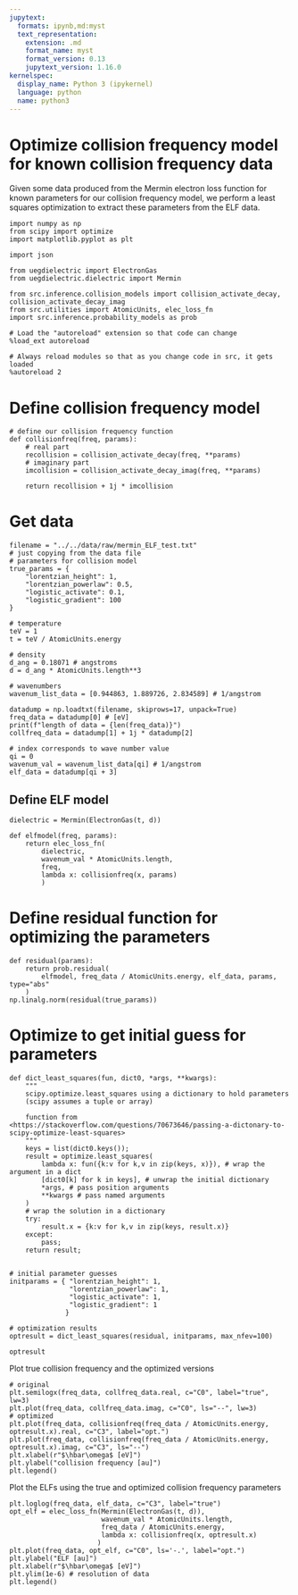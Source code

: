 ```yaml
---
jupytext:
  formats: ipynb,md:myst
  text_representation:
    extension: .md
    format_name: myst
    format_version: 0.13
    jupytext_version: 1.16.0
kernelspec:
  display_name: Python 3 (ipykernel)
  language: python
  name: python3
---
```


# Optimize collision frequency model for known collision frequency data

Given some data produced from the Mermin electron loss function for known parameters for our collision frequency model,
we perform a least squares optimization to extract these parameters from the ELF data.

```{code-cell} ipython3
import numpy as np
from scipy import optimize
import matplotlib.pyplot as plt

import json

from uegdielectric import ElectronGas
from uegdielectric.dielectric import Mermin

from src.inference.collision_models import collision_activate_decay, collision_activate_decay_imag
from src.utilities import AtomicUnits, elec_loss_fn
import src.inference.probability_models as prob
```

```{code-cell} ipython3
# Load the "autoreload" extension so that code can change
%load_ext autoreload

# Always reload modules so that as you change code in src, it gets loaded
%autoreload 2
```

# Define collision frequency model

```{code-cell} ipython3
# define our collision frequency function
def collisionfreq(freq, params):
    # real part
    recollision = collision_activate_decay(freq, **params)
    # imaginary part
    imcollision = collision_activate_decay_imag(freq, **params)

    return recollision + 1j * imcollision
```

# Get data

```{code-cell} ipython3
filename = "../../data/raw/mermin_ELF_test.txt"
# just copying from the data file
# parameters for collision model
true_params = {
    "lorentzian_height": 1,
    "lorentzian_powerlaw": 0.5,
    "logistic_activate": 0.1,
    "logistic_gradient": 100
}

# temperature
teV = 1
t = teV / AtomicUnits.energy

# density
d_ang = 0.18071 # angstroms
d = d_ang * AtomicUnits.length**3

# wavenumbers
wavenum_list_data = [0.944863, 1.889726, 2.834589] # 1/angstrom

datadump = np.loadtxt(filename, skiprows=17, unpack=True)
freq_data = datadump[0] # [eV]
print(f"length of data = {len(freq_data)}")
collfreq_data = datadump[1] + 1j * datadump[2]

# index corresponds to wave number value
qi = 0
wavenum_val = wavenum_list_data[qi] # 1/angstrom
elf_data = datadump[qi + 3]
```

## Define ELF model

```{code-cell} ipython3
dielectric = Mermin(ElectronGas(t, d))

def elfmodel(freq, params):
    return elec_loss_fn(
        dielectric,
        wavenum_val * AtomicUnits.length,
        freq,
        lambda x: collisionfreq(x, params)
        )
```

# Define residual function for optimizing the parameters

```{code-cell} ipython3
def residual(params):
    return prob.residual(
        elfmodel, freq_data / AtomicUnits.energy, elf_data, params, type="abs"
    )
np.linalg.norm(residual(true_params))
```

# Optimize to get initial guess for parameters

```{code-cell} ipython3
def dict_least_squares(fun, dict0, *args, **kwargs):
    """
    scipy.optimize.least_squares using a dictionary to hold parameters
    (scipy assumes a tuple or array)

    function from <https://stackoverflow.com/questions/70673646/passing-a-dictonary-to-scipy-optimize-least-squares>
    """
    keys = list(dict0.keys());
    result = optimize.least_squares(
        lambda x: fun({k:v for k,v in zip(keys, x)}), # wrap the argument in a dict
        [dict0[k] for k in keys], # unwrap the initial dictionary
        *args, # pass position arguments
        **kwargs # pass named arguments
    )
    # wrap the solution in a dictionary
    try:
        result.x = {k:v for k,v in zip(keys, result.x)}
    except:
        pass;
    return result;
    
```

```{code-cell} ipython3
# initial parameter guesses
initparams = { "lorentzian_height": 1, 
               "lorentzian_powerlaw": 1, 
               "logistic_activate": 1, 
               "logistic_gradient": 1
              }

# optimization results
optresult = dict_least_squares(residual, initparams, max_nfev=100)
```

```{code-cell} ipython3
optresult
```

Plot true collision frequency and the optimized versions

```{code-cell} ipython3
# original
plt.semilogx(freq_data, collfreq_data.real, c="C0", label="true", lw=3)
plt.plot(freq_data, collfreq_data.imag, c="C0", ls="--", lw=3)
# optimized
plt.plot(freq_data, collisionfreq(freq_data / AtomicUnits.energy, optresult.x).real, c="C3", label="opt.")
plt.plot(freq_data, collisionfreq(freq_data / AtomicUnits.energy, optresult.x).imag, c="C3", ls="--")
plt.xlabel(r"$\hbar\omega$ [eV]")
plt.ylabel("collision frequency [au]")
plt.legend()
```

Plot the ELFs using the true and optimized collision frequency parameters

```{code-cell} ipython3
plt.loglog(freq_data, elf_data, c="C3", label="true")
opt_elf = elec_loss_fn(Mermin(ElectronGas(t, d)),
                       wavenum_val * AtomicUnits.length,
                       freq_data / AtomicUnits.energy,
                       lambda x: collisionfreq(x, optresult.x)
                      )
plt.plot(freq_data, opt_elf, c="C0", ls='-.', label="opt.")
plt.ylabel("ELF [au]")
plt.xlabel(r"$\hbar\omega$ [eV]")
plt.ylim(1e-6) # resolution of data
plt.legend()
```

```{code-cell} ipython3

```
